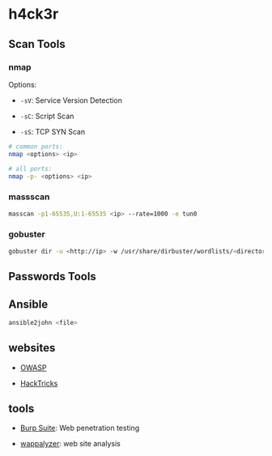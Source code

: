 # h4ck3r

## Scan Tools

### nmap

Options:

- `-sV`: Service Version Detection

- `-sC`: Script Scan

- `-sS`: TCP SYN Scan

```bash
# common ports:
nmap <options> <ip>

# all ports:
nmap -p- <options> <ip>
```

### massscan

```bash
masscan -p1-65535,U:1-65535 <ip> --rate=1000 -e tun0
```

### gobuster

```bash
gobuster dir -u <http://ip> -w /usr/share/dirbuster/wordlists/<directory-list.txt> -x <.ext>
```

## Passwords Tools

## Ansible

```bash
ansible2john <file>
```

## websites

- [OWASP](https://owasp.org)

- [HackTricks](https://book.hacktricks.xyz)

## tools

- [Burp Suite](https://portswigger.net/burp/communitydownload): Web penetration testing

- [wappalyzer](https://www.wappalyzer.com/apps/): web site analysis
